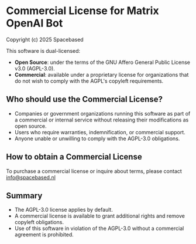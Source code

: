 # Commercial License for Matrix OpenAI Bot

Copyright (c) 2025 Spacebased

This software is dual-licensed:
- **Open Source**: under the terms of the GNU Affero General Public License v3.0 (AGPL-3.0).  
- **Commercial**: available under a proprietary license for organizations that do not wish to comply with the AGPL's copyleft requirements.

## Who should use the Commercial License?
- Companies or government organizations running this software as part of a commercial or internal service without releasing their modifications as open source.
- Users who require warranties, indemnification, or commercial support.
- Anyone unable or unwilling to comply with the AGPL-3.0 obligations.

## How to obtain a Commercial License
To purchase a commercial license or inquire about terms, please contact info@spacebased.nl

## Summary
- The AGPL-3.0 license applies by default.  
- A commercial license is available to grant additional rights and remove copyleft obligations.  
- Use of this software in violation of the AGPL-3.0 without a commercial agreement is prohibited.